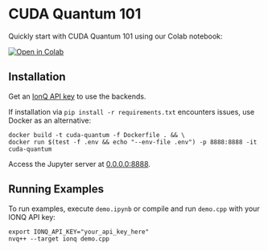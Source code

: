# CUDA Quantum 101

Quickly start with CUDA Quantum 101 using our Colab notebook:

[![Open in Colab](https://colab.research.google.com/assets/colab-badge.svg)](https://colab.research.google.com/github/splch/cuda-quantum-101/blob/main.ipynb)

## Installation

Get an [IonQ API key](https://cloud.ionq.com/settings/keys) to use the backends.

If installation via `pip install -r requirements.txt` encounters issues, use Docker as an alternative:

```shell
docker build -t cuda-quantum -f Dockerfile . && \
docker run $(test -f .env && echo "--env-file .env") -p 8888:8888 -it cuda-quantum
```

Access the Jupyter server at [0.0.0.0:8888](http://0.0.0.0:8888/).

## Running Examples

To run examples, execute `demo.ipynb` or compile and run `demo.cpp` with your IONQ API key:

```shell
export IONQ_API_KEY="your_api_key_here"
nvq++ --target ionq demo.cpp
```
